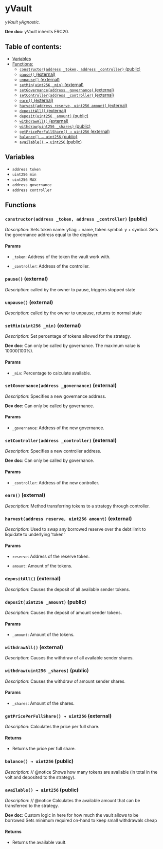 # yVault
*yVault yAgnostic.*

**Dev doc**: yVault inherits ERC20.

## Table of contents:
- [Variables](#variables)
- [Functions:](#functions)
  - [`constructor(address _token, address _controller)` (public) ](#yvault-constructor-address-address-)
  - [`pause()` (external) ](#yvault-pause--)
  - [`unpause()` (external) ](#yvault-unpause--)
  - [`setMin(uint256 _min)` (external) ](#yvault-setmin-uint256-)
  - [`setGovernance(address _governance)` (external) ](#yvault-setgovernance-address-)
  - [`setController(address _controller)` (external) ](#yvault-setcontroller-address-)
  - [`earn()` (external) ](#yvault-earn--)
  - [`harvest(address reserve, uint256 amount)` (external) ](#yvault-harvest-address-uint256-)
  - [`depositAll()` (external) ](#yvault-depositall--)
  - [`deposit(uint256 _amount)` (public) ](#yvault-deposit-uint256-)
  - [`withdrawAll()` (external) ](#yvault-withdrawall--)
  - [`withdraw(uint256 _shares)` (public) ](#yvault-withdraw-uint256-)
  - [`getPricePerFullShare() → uint256` (external) ](#yvault-getpriceperfullshare--)
  - [`balance() → uint256` (public) ](#yvault-balance--)
  - [`available() → uint256` (public) ](#yvault-available--)

## Variables <a name="variables"></a>
- `address token`
- `uint256 min`
- `uint256 MAX`
- `address governance`
- `address controller`

## Functions <a name="functions"></a>

### `constructor(address _token, address _controller)` (public) <a name="yvault-constructor-address-address-"></a>

*Description*: Sets token name: yfiag + name, token symbol: y + symbol.
Sets the governance address equal to the deployer.


#### Params
 - `_token`: Address of the token the vault work with.

 - `_controller`: Address of the controller.

### `pause()` (external) <a name="yvault-pause--"></a>

*Description*: called by the owner to pause, triggers stopped state

### `unpause()` (external) <a name="yvault-unpause--"></a>

*Description*: called by the owner to unpause, returns to normal state

### `setMin(uint256 _min)` (external) <a name="yvault-setmin-uint256-"></a>

*Description*: Set percentage of tokens allowed for the strategy.

**Dev doc**: Can only be called by governance. The maximum value is 10000(100%).


#### Params
 - `_min`: Percentage to calculate available.

### `setGovernance(address _governance)` (external) <a name="yvault-setgovernance-address-"></a>

*Description*: Specifies a new governance address.

**Dev doc**: Can only be called by governance.


#### Params
 - `_governance`: Address of the new governance.

### `setController(address _controller)` (external) <a name="yvault-setcontroller-address-"></a>

*Description*: Specifies a new controller address.

**Dev doc**: Can only be called by governance.


#### Params
 - `_controller`: Address of the new controller.

### `earn()` (external) <a name="yvault-earn--"></a>

*Description*: Method transferring tokens to a strategy through controller.

### `harvest(address reserve, uint256 amount)` (external) <a name="yvault-harvest-address-uint256-"></a>

*Description*: Used to swap any borrowed reserve over the debt limit to liquidate to underlying 'token'


#### Params
 - `reserve`: Address of the reserve token.

 - `amount`: Amount of the tokens.

### `depositAll()` (external) <a name="yvault-depositall--"></a>

*Description*: Causes the deposit of all available sender tokens.

### `deposit(uint256 _amount)` (public) <a name="yvault-deposit-uint256-"></a>

*Description*: Causes the deposit of amount sender tokens.


#### Params
 - `_amount`: Amount of the tokens.

### `withdrawAll()` (external) <a name="yvault-withdrawall--"></a>

*Description*: Causes the withdraw of all available sender shares.

### `withdraw(uint256 _shares)` (public) <a name="yvault-withdraw-uint256-"></a>

*Description*: Causes the withdraw of amount sender shares.


#### Params
 - `_shares`: Amount of the shares.

### `getPricePerFullShare() → uint256` (external) <a name="yvault-getpriceperfullshare--"></a>

*Description*: Сalculates the price per full share.

#### Returns
 - Returns the price per full share.

### `balance() → uint256` (public) <a name="yvault-balance--"></a>

*Description*: // @notice Shows how many tokens are available (in total in the volt and deposited to the strategy).

### `available() → uint256` (public) <a name="yvault-available--"></a>

*Description*: // @notice Сalculates the available amount that can be transferred to the strategy.

**Dev doc**: Custom logic in here for how much the vault allows to be borrowed
Sets minimum required on-hand to keep small withdrawals cheap

#### Returns
 - Returns the available vault.
